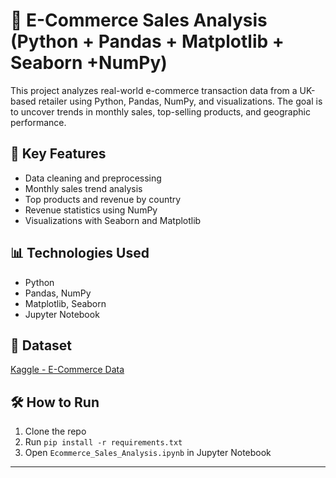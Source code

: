 # 🛒 E-Commerce Sales Analysis (Python + Pandas + Matplotlib + Seaborn +NumPy)

This project analyzes real-world e-commerce transaction data from a UK-based retailer using Python, Pandas, NumPy, and visualizations. The goal is to uncover trends in monthly sales, top-selling products, and geographic performance.

## 📂 Key Features
- Data cleaning and preprocessing
- Monthly sales trend analysis
- Top products and revenue by country
- Revenue statistics using NumPy
- Visualizations with Seaborn and Matplotlib

## 📊 Technologies Used
- Python
- Pandas, NumPy
- Matplotlib, Seaborn
- Jupyter Notebook

## 📁 Dataset
[Kaggle - E-Commerce Data](https://www.kaggle.com/datasets/carrie1/ecommerce-data)

## 🛠️ How to Run
1. Clone the repo  
2. Run `pip install -r requirements.txt`  
3. Open `Ecommerce_Sales_Analysis.ipynb` in Jupyter Notebook

---

